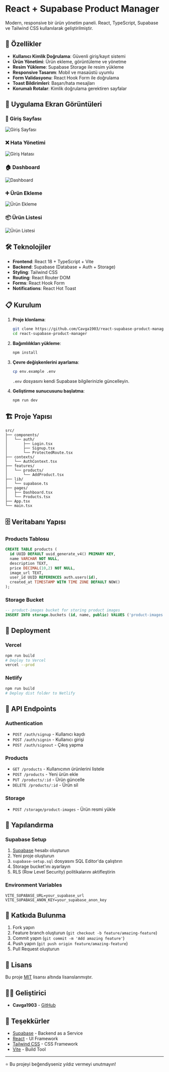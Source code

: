# React + Supabase Product Manager

Modern, responsive bir ürün yönetim paneli. React, TypeScript, Supabase ve Tailwind CSS kullanılarak geliştirilmiştir.

## 🚀 Özellikler

- **Kullanıcı Kimlik Doğrulama**: Güvenli giriş/kayıt sistemi
- **Ürün Yönetimi**: Ürün ekleme, görüntüleme ve yönetme
- **Resim Yükleme**: Supabase Storage ile resim yükleme
- **Responsive Tasarım**: Mobil ve masaüstü uyumlu
- **Form Validasyonu**: React Hook Form ile doğrulama
- **Toast Bildirimleri**: Başarı/hata mesajları
- **Korumalı Rotalar**: Kimlik doğrulama gerektiren sayfalar

## 📱 Uygulama Ekran Görüntüleri

### 🔐 Giriş Sayfası
![Giriş Sayfası](src/assets/SCR-20250704-quaa.png)

### ❌ Hata Yönetimi
![Giriş Hatası](src/assets/SCR-20250704-qtug.png)

### 🏠 Dashboard
![Dashboard](src/assets/dashboard.png)

### ➕ Ürün Ekleme
![Ürün Ekleme](src/assets/SCR-20250704-qttg.png)

### 📦 Ürün Listesi
![Ürün Listesi](src/assets/SCR-20250704-quaa.png)

## 🛠️ Teknolojiler

- **Frontend**: React 18 + TypeScript + Vite
- **Backend**: Supabase (Database + Auth + Storage)
- **Styling**: Tailwind CSS
- **Routing**: React Router DOM
- **Forms**: React Hook Form
- **Notifications**: React Hot Toast

## 📋 Kurulum

1. **Proje klonlama**:
   ```bash
   git clone https://github.com/Cavga1903/react-supabase-product-manager.git
   cd react-supabase-product-manager
   ```

2. **Bağımlılıkları yükleme**:
   ```bash
   npm install
   ```

3. **Çevre değişkenlerini ayarlama**:
   ```bash
   cp env.example .env
   ```
   `.env` dosyasını kendi Supabase bilgilerinizle güncelleyin.

4. **Geliştirme sunucusunu başlatma**:
   ```bash
   npm run dev
   ```

## 🏗️ Proje Yapısı

```
src/
├── components/
│   └── auth/
│       ├── Login.tsx
│       ├── Signup.tsx
│       └── ProtectedRoute.tsx
├── contexts/
│   └── AuthContext.tsx
├── features/
│   └── products/
│       └── AddProduct.tsx
├── lib/
│   └── supabase.ts
├── pages/
│   ├── Dashboard.tsx
│   └── Products.tsx
├── App.tsx
└── main.tsx
```

## 🗄️ Veritabanı Yapısı

### Products Tablosu
```sql
CREATE TABLE products (
  id UUID DEFAULT uuid_generate_v4() PRIMARY KEY,
  name VARCHAR NOT NULL,
  description TEXT,
  price DECIMAL(10,2) NOT NULL,
  image_url TEXT,
  user_id UUID REFERENCES auth.users(id),
  created_at TIMESTAMP WITH TIME ZONE DEFAULT NOW()
);
```

### Storage Bucket
```sql
-- product-images bucket for storing product images
INSERT INTO storage.buckets (id, name, public) VALUES ('product-images', 'product-images', true);
```

## 🚀 Deployment

### Vercel
```bash
npm run build
# Deploy to Vercel
vercel --prod
```

### Netlify
```bash
npm run build
# Deploy dist folder to Netlify
```

## 📝 API Endpoints

### Authentication
- `POST /auth/signup` - Kullanıcı kaydı
- `POST /auth/signin` - Kullanıcı girişi
- `POST /auth/signout` - Çıkış yapma

### Products
- `GET /products` - Kullanıcının ürünlerini listele
- `POST /products` - Yeni ürün ekle
- `PUT /products/:id` - Ürün güncelle
- `DELETE /products/:id` - Ürün sil

### Storage
- `POST /storage/product-images` - Ürün resmi yükle

## 🔧 Yapılandırma

### Supabase Setup
1. [Supabase](https://supabase.com) hesabı oluşturun
2. Yeni proje oluşturun
3. `supabase-setup.sql` dosyasını SQL Editor'da çalıştırın
4. Storage bucket'ını ayarlayın
5. RLS (Row Level Security) politikalarını aktifleştirin

### Environment Variables
```env
VITE_SUPABASE_URL=your_supabase_url
VITE_SUPABASE_ANON_KEY=your_supabase_anon_key
```

## 🤝 Katkıda Bulunma

1. Fork yapın
2. Feature branch oluşturun (`git checkout -b feature/amazing-feature`)
3. Commit yapın (`git commit -m 'Add amazing feature'`)
4. Push yapın (`git push origin feature/amazing-feature`)
5. Pull Request oluşturun

## 📄 Lisans

Bu proje [MIT](LICENSE) lisansı altında lisanslanmıştır.

## 👨‍💻 Geliştirici

- **Cavga1903** - [GitHub](https://github.com/Cavga1903)

## 🙏 Teşekkürler

- [Supabase](https://supabase.com) - Backend as a Service
- [React](https://reactjs.org) - UI Framework
- [Tailwind CSS](https://tailwindcss.com) - CSS Framework
- [Vite](https://vitejs.dev) - Build Tool

---

⭐ Bu projeyi beğendiyseniz yıldız vermeyi unutmayın!

